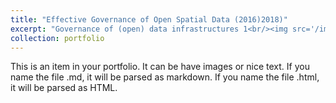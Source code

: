 ```yaml
---
title: "Effective Governance of Open Spatial Data (2016)2018)"
excerpt: "Governance of (open) data infrastructures 1<br/><img src='/images/governance.png'>"
collection: portfolio
---
```


This is an item in your portfolio. It can be have images or nice text. If you name the file .md, it will be parsed as markdown. If you name the file .html, it will be parsed as HTML. 

